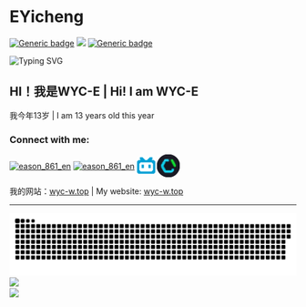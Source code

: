 <h1>EYicheng</h1>

[![Generic badge](https://img.shields.io/badge/MyWebsite-ClickHere-red.svg)](https://wyc-w.top/)
![](https://komarev.com/ghpvc/?username=wyc-e&color=green)
[![Generic badge](https://img.shields.io/badge/GitHub-WYC_E-161B22.svg)](https://wyc-w.top/)

![Typing SVG](https://readme-typing-svg.demolab.com?font=Fira+Code&pause=1000&color=FFFFFF&width=221&lines=%E4%BD%A0%E5%A5%BD%EF%BC%81%F0%9F%91%8B+%7C+Hello!%F0%9F%91%8B)

<h2>HI！我是WYC-E | Hi! I am WYC-E</h2>
我今年13岁 | I am 13 years old this year

<h3>Connect with me:</h3>
<a href="https://twitter.com/eason_861_en" target="blank"><img align="center" src="https://raw.githubusercontent.com/rahuldkjain/github-profile-readme-generator/master/src/images/icons/Social/twitter.svg" alt="eason_861_en" height="30" width="40" /></a>
<a href="https://www.youtube.com/c/eason_861_en" target="blank"><img align="center" src="https://raw.githubusercontent.com/rahuldkjain/github-profile-readme-generator/master/src/images/icons/Social/youtube.svg" alt="eason_861_en" height="30" width="40" /></a>
<a href="https://space.bilibili.com/1676930979" target="blank"><img align="center" src="https://raw.githubusercontent.com/WYC-E/app-icon/main/bilibili.svg" alt="eason_861_en" height="32" width="32" /></a>
<a href="[https://space.bilibili.com/1676930979](https://www.ccw.site/student/64cfa1d53fba9c258c8f229f)" target="blank"><img align="center" src="https://raw.githubusercontent.com/WYC-E/app-icon/main/ccw.svg" alt="eason_861_en" height="40" width="40" /></a>
<br/>

我的网站：[wyc-w.top](http://wyc-w.top "wyc-w.top") | My website: [wyc-w.top](http://wyc-w.top "wyc-w.top")

---

![](https://raw.githubusercontent.com/eyicheng/eyicheng/main/assets/github-snake.svg)
![](https://github-readme-stats.vercel.app/api?username=EYicheng&show=reviews,discussions_started,discussions_answered,prs_merged,prs_merged_percentage&show_icons=true&theme=vue&count_private=true)
<br>
![](https://github-readme-stats.vercel.app/api/top-langs/?username=EYicheng&layout=compact&theme=vu)
